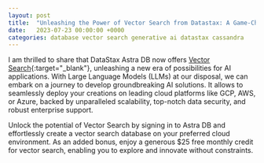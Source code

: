 ```yaml
---
layout: post
title:  "Unleashing the Power of Vector Search from Datastax: A Game-Changer for AI Applications"
date:   2023-07-23 00:00:00 +0000
categories: database vector search generative ai datastax cassandra
---
```


I am thrilled to share that DataStax Astra DB now offers [Vector Search](https://www.datastax.com/products/vector-search){:target="_blank"}, unleashing a new era of possibilities for AI applications. With Large Language Models (LLMs) at our disposal, we can embark on a journey to develop groundbreaking AI solutions. It allows to seamlessly deploy your creations on leading cloud platforms like GCP, AWS, or Azure, backed by unparalleled scalability, top-notch data security, and robust enterprise support.

Unlock the potential of Vector Search by signing in to Astra DB and effortlessly create a vector search database on your preferred cloud environment. As an added bonus, enjoy a generous $25 free monthly credit for vector search, enabling you to explore and innovate without constraints.